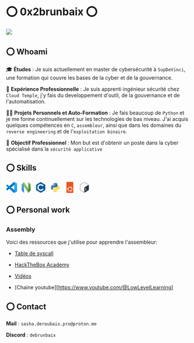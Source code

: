 <!--
**debrunbaix/debrunbaix** is a ✨ _special_ ✨ repository because its `README.md` (this file) appears on your GitHub profile.

Here are some ideas to get you started:

- 🔭 I’m currently working on ...
- 🌱 I’m currently learning ...
- 👯 I’m looking to collaborate on ...
- 🤔 I’m looking for help with ...
- 💬 Ask me about ...
- 📫 How to reach me: ...
- 😄 Pronouns: ...
- ⚡ Fun fact: ...
-->

# :o: 0x2brunbaix :o:

![](/assets/banière.png)

## :o: Whoami

🎓 **Études** : Je suis actuellement en master de cybersécurité à `SupDeVinci`, une formation qui couvre les bases de la cyber et de la gouvernance.

💼 **Expérience Professionnelle** : Je suis apprenti ingénieur sécurité chez `Cloud Temple`, j'y fais du developpement d'outil, de la gouvernance et de l'automatisation.

👨‍💻 **Projets Personnels et Auto-Formation** : Je fais beaucoup de `Python` et je me forme continuellement sur les technologies de bas niveau. J'ai acquis quelques compétences en `C`, `assembleur`, ainsi que dans les domaines du `reverse engineering` et de l'`exploitation binaire`. 

🎯 **Objectif Professionnel** : Mon but est d'obtenir un poste dans la cyber spécialisé dans la `sécurité applicative`

## :o: Skills

<img align="left" alt="vscode" width="30px" style="padding-right:10px;" src="https://github.com/devicons/devicon/blob/v2.16.0/icons/vscode/vscode-original.svg"/>
<img align="left" alt="nvim" width="30px" style="padding-right:10px;" src="https://github.com/devicons/devicon/blob/v2.16.0/icons/neovim/neovim-original.svg"/>
<img align="left" alt="c" width="30px" style="padding-right:10px;" src="https://github.com/devicons/devicon/blob/v2.16.0/icons/c/c-plain.svg"/>
<img align="left" alt="python" width="30px" style="padding-right:10px;" src="https://github.com/devicons/devicon/blob/v2.16.0/icons/python/python-original.svg"/>
<img align="left" alt="ubuntu" width="30px" style="padding-right:10px;" src="https://github.com/devicons/devicon/blob/v2.16.0/icons/ubuntu/ubuntu-original.svg"/>
<img alt="bash" width="30px" style="padding-right:10px;" src="https://github.com/devicons/devicon/blob/v2.16.0/icons/bash/bash-original.svg"/>

## :o: Personal work

### Assembly

Voici des ressources que j'utilise pour apprendre l'assembleur:

- [Table de syscall](https://syscalls.w3challs.com/)

- [HackTheBox Academy](https://academy.hackthebox.com/module/details/85)

- [Vidéos](https://www.youtube.com/watch?v=yBO-EJoVDo0&list=PL2EF13wm-hWCoj6tUBGUmrkJmH1972dBB)

- [Chaine youtube][https://www.youtube.com/@LowLevelLearning]

## :o: Contact

**Mail** : `sasha.deroubaix.pro@proton.me`

**Discord** : `debrunbaix`